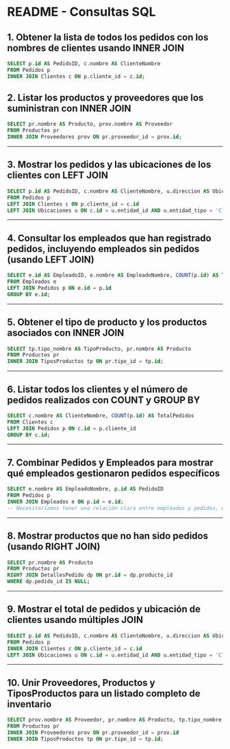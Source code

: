 

# README - Consultas SQL


## 1. Obtener la lista de todos los pedidos con los nombres de clientes usando INNER JOIN

```sql
SELECT p.id AS PedidoID, c.nombre AS ClienteNombre
FROM Pedidos p
INNER JOIN Clientes c ON p.cliente_id = c.id;
```



## 2. Listar los productos y proveedores que los suministran con INNER JOIN

```sql
SELECT pr.nombre AS Producto, prov.nombre AS Proveedor
FROM Productos pr
INNER JOIN Proveedores prov ON pr.proveedor_id = prov.id;
```

---

## 3. Mostrar los pedidos y las ubicaciones de los clientes con LEFT JOIN

```sql
SELECT p.id AS PedidoID, c.nombre AS ClienteNombre, u.direccion AS Ubicacion
FROM Pedidos p
LEFT JOIN Clientes c ON p.cliente_id = c.id
LEFT JOIN Ubicaciones u ON c.id = u.entidad_id AND u.entidad_tipo = 'Cliente';
```

---

## 4. Consultar los empleados que han registrado pedidos, incluyendo empleados sin pedidos (usando LEFT JOIN)

```sql
SELECT e.id AS EmpleadoID, e.nombre AS EmpleadoNombre, COUNT(p.id) AS TotalPedidos
FROM Empleados e
LEFT JOIN Pedidos p ON e.id = p.id 
GROUP BY e.id;
```

---

## 5. Obtener el tipo de producto y los productos asociados con INNER JOIN

```sql
SELECT tp.tipo_nombre AS TipoProducto, pr.nombre AS Producto
FROM Productos pr
INNER JOIN TiposProductos tp ON pr.tipo_id = tp.id;
```

---

## 6. Listar todos los clientes y el número de pedidos realizados con COUNT y GROUP BY

```sql
SELECT c.nombre AS ClienteNombre, COUNT(p.id) AS TotalPedidos
FROM Clientes c
LEFT JOIN Pedidos p ON c.id = p.cliente_id
GROUP BY c.id;
```

---

## 7. Combinar Pedidos y Empleados para mostrar qué empleados gestionaron pedidos específicos

```sql
SELECT e.nombre AS EmpleadoNombre, p.id AS PedidoID
FROM Pedidos p
INNER JOIN Empleados e ON p.id = e.id;
-- Necesitaríamos tener una relación clara entre empleados y pedidos, de lo contrario esta relación puede no ser correcta.
```

---

## 8. Mostrar productos que no han sido pedidos (usando RIGHT JOIN)

```sql
SELECT pr.nombre AS Producto
FROM Productos pr
RIGHT JOIN DetallesPedido dp ON pr.id = dp.producto_id
WHERE dp.pedido_id IS NULL;
```

---

## 9. Mostrar el total de pedidos y ubicación de clientes usando múltiples JOIN

```sql
SELECT p.id AS PedidoID, c.nombre AS ClienteNombre, u.direccion AS Ubicacion, p.total AS TotalPedido
FROM Pedidos p
INNER JOIN Clientes c ON p.cliente_id = c.id
LEFT JOIN Ubicaciones u ON c.id = u.entidad_id AND u.entidad_tipo = 'Cliente';
```

---

## 10. Unir Proveedores, Productos y TiposProductos para un listado completo de inventario

```sql
SELECT prov.nombre AS Proveedor, pr.nombre AS Producto, tp.tipo_nombre AS TipoProducto
FROM Productos pr
INNER JOIN Proveedores prov ON pr.proveedor_id = prov.id
INNER JOIN TiposProductos tp ON pr.tipo_id = tp.id;
```


```

